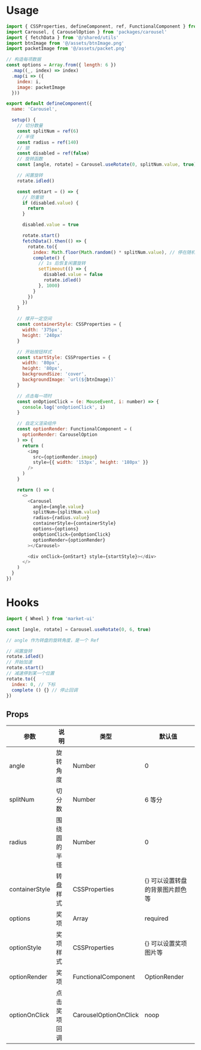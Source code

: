 # Usage

```javascript
import { CSSProperties, defineComponent, ref, FunctionalComponent } from 'vue'
import Carousel, { CarouselOption } from 'packages/carousel'
import { fetchData } from '@/shared/utils'
import btnImage from '@/assets/btnImage.png'
import packetImage from '@/assets/packet.png'

// 构造每项数据
const options = Array.from({ length: 6 })
  .map((_, index) => index)
  .map(i => ({
    index: i,
    image: packetImage
  }))

export default defineComponent({
  name: 'Carousel',

  setup() {
    // 切分数量
    const splitNum = ref(6)
    // 半径
    const radius = ref(140)
    // 锁
    const disabled = ref(false)
    // 旋转函数
    const [angle, rotate] = Carousel.useRotate(0, splitNum.value, true)

    // 闲置旋转
    rotate.idled()

    const onStart = () => {
      // 防重锁
      if (disabled.value) {
        return
      }

      disabled.value = true

      rotate.start()
      fetchData().then(() => {
        rotate.to({
          index: Math.floor(Math.random() * splitNum.value), // 停在随机位置
          complete() {
            // 1s 后恢复闲置旋转
            setTimeout(() => {
              disabled.value = false
              rotate.idled()
            }, 1000)
          }
        })
      })
    }

    // 撑开一定空间
    const containerStyle: CSSProperties = {
      width: '375px',
      height: '240px'
    }

    // 开始按钮样式
    const startStyle: CSSProperties = {
      width: '80px',
      height: '80px',
      backgroundSize: 'cover',
      backgroundImage: `url(${btnImage})`
    }

    // 点击每一项时
    const onOptionClick = (e: MouseEvent, i: number) => {
      console.log('onOptionClick', i)
    }

    // 自定义渲染组件
    const optionRender: FunctionalComponent = (
      optionRender: CarouselOption
    ) => {
      return (
        <img
          src={optionRender.image}
          style={{ width: '153px', height: '180px' }}
        />
      )
    }

    return () => (
      <>
        <Carousel
          angle={angle.value}
          splitNum={splitNum.value}
          radius={radius.value}
          containerStyle={containerStyle}
          options={options}
          onOptionClick={onOptionClick}
          optionRender={optionRender}
        ></Carousel>

        <div onClick={onStart} style={startStyle}></div>
      </>
    )
  }
})
```

# Hooks

```javascript
import { Wheel } from 'market-ui'

const [angle, rotate] = Carousel.useRotate(0, 6, true)

// angle 作为转盘的旋转角度，是一个 Ref

// 闲置旋转
rotate.idled()
// 开始加速
rotate.start()
// 减速停到某一个位置
rotate.to({
  index: 0, // 下标
  complete () {} // 停止回调
})
```

## Props

|  参数   | 说明  |  类型   | 默认值 |
|  ----  | ----  |  ----  | ----  |
| angle  | 旋转角度 | Number  | 0 |
| splitNum  | 切分数 | Number  | 6 等分 |
| radius  | 围绕圆的半径 | Number  | 0 |
| containerStyle  | 转盘样式 | CSSProperties  | {} 可以设置转盘的背景图片颜色等 |
| options  | 奖项 | Array<CarouselOption>  | required |
| optionStyle  | 奖项样式 | CSSProperties  | {} 可以设置奖项图片等 |
| optionRender  | 奖项 | FunctionalComponent  | OptionRender |
| optionOnClick | 点击奖项回调 | CarouselOptionOnClick | noop |

